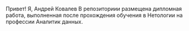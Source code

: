 Привет!
Я, Андрей Ковалев
В репозиториии размещена дипломная работа, выполненная после прохождения обучения в Нетологии на профессии Аналитик данных.
